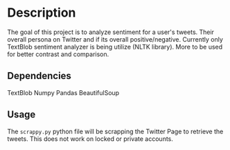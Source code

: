 # Description

The goal of this project is to analyze sentiment for a user's tweets.  Their overall persona on Twitter and if its overall positive/negative.  Currently only TextBlob sentiment analyzer is being utilize (NLTK library).  More to be used for better contrast and comparison.  

## Dependencies

TextBlob
Numpy
Pandas
BeautifulSoup

## Usage

The `scrappy.py` python file will be scrapping the Twitter Page to retrieve the tweets.  This does not work on locked or private accounts.     
